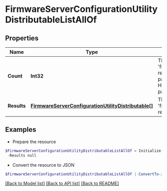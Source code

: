 # FirmwareServerConfigurationUtilityDistributableListAllOf
## Properties

Name | Type | Description | Notes
------------ | ------------- | ------------- | -------------
**Count** | **Int32** | The total number of &#39;firmware.ServerConfigurationUtilityDistributable&#39; resources matching the request, accross all pages. The &#39;Count&#39; attribute is included when the HTTP GET request includes the &#39;$inlinecount&#39; parameter. | [optional] 
**Results** | [**FirmwareServerConfigurationUtilityDistributable[]**](FirmwareServerConfigurationUtilityDistributable.md) | The array of &#39;firmware.ServerConfigurationUtilityDistributable&#39; resources matching the request. | [optional] 

## Examples

- Prepare the resource
```powershell
$FirmwareServerConfigurationUtilityDistributableListAllOf = Initialize-IntersightFirmwareServerConfigurationUtilityDistributableListAllOf  -Count null `
 -Results null
```

- Convert the resource to JSON
```powershell
$FirmwareServerConfigurationUtilityDistributableListAllOf | ConvertTo-JSON
```

[[Back to Model list]](../README.md#documentation-for-models) [[Back to API list]](../README.md#documentation-for-api-endpoints) [[Back to README]](../README.md)

